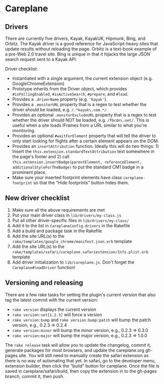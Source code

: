 # Careplane

## Drivers

There are currently five drivers, Kayak, KayakUK, Hipmunk, Bing, and Orbitz. The Kayak driver is a good reference for JavaScript-heavy sites that update results without reloading the page. Orbitz is a text-book example of a pre-Web 2.0 travel site. Bing is unique in that it hijacks the large JSON search request sent to a Kayak API.

Driver checklist:

* Instantiated with a single argument, the current extension object (e.g. GoogleChromeExtension)
* Prototype inherits from the Driver object, which provides `#isPollingEnabled`, `#isActiveSearch`, `#prepare`, and `#load`.
* Provides a `.driverName` property (e.g. `'Kayak'`).
* Provides a `.monitorURL` property that is a regex to test whether the driver should be loaded, e.g. `/.*kayak\.com.*/`
* Provides an optional `.monitorExcludeURL` property that is a regex to test whether the driver should NOT be loaded, e.g. `/fbcdn\.net/`. This is useful when a site loads IFrames from a URL similar to what you're monitoring.
* Provides an optional `#waitForElement` property that will tell the driver to only start looking for flights after a certain element appears on the DOM.
* Provides an `insertAttribution` function. Ideally this will do two things: 1) Insert the `this.extension.standardTextAttribution` text somewhere in the page's footer and 2) call `this.extension.insertBadge(parentElement, referenceElement, additionalStyleForTheBadge)` to put the standard CM1 badge in a prominent place.
* Make sure your inserted footprint elements have class `careplane-footprint` so that the "Hide footprints" button hides them.

## New driver checklist

1. Make sure all the above requirements are met
1. Put your main driver class in `lib/drivers/my-class.js`
1. Put all other driver-specific files in `lib/drivers/my-class/`
1. Add it to the list in `CareplaneConfig.drivers` in the Rakefile
1. Add a build and package task in the Rakefile
1. Add the site URL(s) to the `rake/templates/google_chrome/manifest.json.erb` template
1. Add the site URL(s) to the `rake/templates/safari/careplane.safariextension/Info.plist.erb` template
1. Add driver initialization to `lib/careplane.js`. Don't forget the `Careplane#loadDriver` function!

## Versioning and releasing

There are a few rake tasks for setting the plugin's current version that also tag the latest commit with the current version:
* `rake version` displays the current version
* `rake version:set[1.2.3]` will force a version
* `rake version:bump` and `rake version:bump:patch` will bump the patch version, e.g., 0.2.3 => 0.2.4
* `rake version:minor` will bump the minor version, e.g., 0.2.3 => 0.3.0
* `rake version:major` will bump the major version, e.g., 0.2.3 => 1.0.0

The `rake release` task will allow you to update the changelog, commit it, generate packages for most browsers, and update the careplane.org gh-pages site. You will still need to manually create the safari extension as there is no way of automating that yet. In safari, go to the developer menu, extension builder, then click the "build" button for careplane. Once the file is saved in careplane/safari/build, then copy the extension in to the gh-pages branch, commit it, then push.
